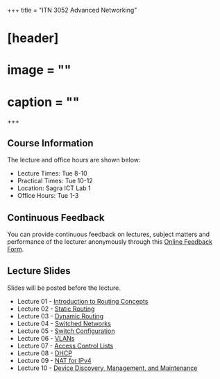 +++
title = "ITN 3052 Advanced Networking"

# [header]
# image = ""
# caption = ""
+++

## Course Information
The lecture and office hours are shown below:

- Lecture Times: Tue 8-10
- Practical Times: Tue 10-12
- Location: Sagra ICT Lab 1
- Office Hours: Tue 1-3

## Continuous Feedback
You can provide continuous feedback on lectures, subject matters and performance of the lecturer anonymously through this [Online Feedback Form](https://goo.gl/forms/YB58B1ejBnye1wnB3).
 
## Lecture Slides
Slides will be posted before the lecture.

- Lecture 01 - [Introduction to Routing Concepts](https://academic.nimal.info/files/ITN3052_01_Routing_Concepts.pdf)
- Lecture 02 - [Static Routing](https://academic.nimal.info/files/ITN3052_02_Static_Routing.pdf)
- Lecture 03 - [Dynamic Routing](https://academic.nimal.info/files/ITN3052_03_Dynamic_Routing.pdf)
- Lecture 04 - [Switched Networks](https://academic.nimal.info/files/ITN3052_04_Switched_Networks.pdf)
- Lecture 05 - [Switch Configuration](https://academic.nimal.info/files/ITN3052_05_Switch_Configuration.pdf)
- Lecture 06 - [VLANs](https://academic.nimal.info/files/ITN3052_06_VLANs.pdf)
- Lecture 07 - [Access Control Lists](https://academic.nimal.info/files/ITN3052_07_ACL.pdf)
- Lecture 08 - [DHCP](https://academic.nimal.info/files/ITN3052_08_DHCP.pdf)
- Lecture 09 - [NAT for IPv4](https://academic.nimal.info/files/ITN3052_09_NAT.pdf)
- Lecture 10 - [Device Discovery, Management, and Maintenance](https://academic.nimal.info/files/ITN3052_10_Device.pdf)
